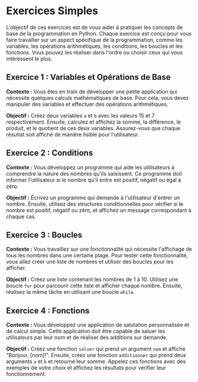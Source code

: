 # Exercices Simples

L'objectif de ces exercices est de vous aider à pratiquer les concepts de base de la programmation en Python. Chaque exercice est conçu pour vous faire travailler sur un aspect spécifique de la programmation, comme les variables, les opérations arithmétiques, les conditions, les boucles et les fonctions. Vous pouvez les réaliser dans l'ordre ou choisir ceux qui vous intéressent le plus.

## Exercice 1 : Variables et Opérations de Base

**Contexte :** Vous êtes en train de développer une petite application qui nécessite quelques calculs mathématiques de base. Pour cela, vous devez manipuler des variables et effectuer des opérations arithmétiques.

**Objectif :** Créez deux variables `a` et `b` avec les valeurs 15 et 7 respectivement. Ensuite, calculez et affichez la somme, la différence, le produit, et le quotient de ces deux variables. Assurez-vous que chaque résultat soit affiché de manière lisible pour l'utilisateur.

## Exercice 2 : Conditions

**Contexte :** Vous développez un programme qui aide les utilisateurs à comprendre la nature des nombres qu'ils saisissent. Ce programme doit informer l'utilisateur si le nombre qu'il entre est positif, négatif ou égal à zéro.

**Objectif :** Écrivez un programme qui demande à l'utilisateur d'entrer un nombre. Ensuite, utilisez des structures conditionnelles pour vérifier si le nombre est positif, négatif ou zéro, et affichez un message correspondant à chaque cas.

## Exercice 3 : Boucles

**Contexte :** Vous travaillez sur une fonctionnalité qui nécessite l'affichage de tous les nombres dans une certaine plage. Pour tester cette fonctionnalité, vous allez créer une liste de nombres et utiliser des boucles pour les afficher.

**Objectif :** Créez une liste contenant les nombres de 1 à 10. Utilisez une boucle `for` pour parcourir cette liste et afficher chaque nombre. Ensuite, réalisez la même tâche en utilisant une boucle `while`.

## Exercice 4 : Fonctions

**Contexte :** Vous développez une application de salutation personnalisée et de calcul simple. Cette application doit être capable de saluer les utilisateurs par leur nom et de réaliser des additions sur demande.

**Objectif :** Créez une fonction `saluer` qui prend un argument `nom` et affiche "Bonjour, [nom]!". Ensuite, créez une fonction `additionner` qui prend deux arguments `a` et `b` et retourne leur somme. Appelez ces fonctions avec des exemples de votre choix et affichez les résultats pour vérifier leur fonctionnement.
